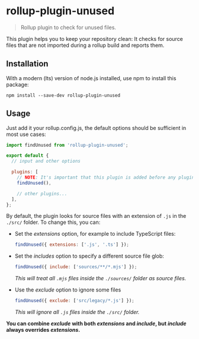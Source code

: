 # rollup-plugin-unused

> Rollup plugin to check for unused files.

This plugin helps you to keep your repository clean: It checks for source files that are not imported during a rollup build and reports them.

## Installation

With a modern (lts) version of node.js installed, use npm to install this package:

```
npm install --save-dev rollup-plugin-unused
```

## Usage

Just add it your rollup.config.js, the default options should be sufficient in most use cases:

```javascript
import findUnused from 'rollup-plugin-unused';

export default {
  // input and other options

  plugins: [
    // NOTE: It's important that this plugin is added before any plugins that load files!
    findUnused(),

    // other plugins...
  ],
};
```

By default, the plugin looks for source files with an extension of `.js` in the `./src/` folder. To change this, you can:

- Set the _extensions_ option, for example to include TypeScript files:

  ```javascript
  findUnused({ extensions: ['.js', '.ts'] });
  ```

- Set the _includes_ option to specify a different source file glob:

  ```javascript
  findUnused({ include: ['sources/**/*.mjs'] });
  ```

  _This will treat all `.mjs` files inside the `./sources/` folder as source files._

- Use the _exclude_ option to ignore some files

  ```javascript
  findUnused({ exclude: ['src/legacy/*.js'] });
  ```

  _This will ignore all `.js` files inside the `./src/` folder._

**You can combine _exclude_ with both _extensions_ and _include_, but _include_ always overrides _extensions_.**
